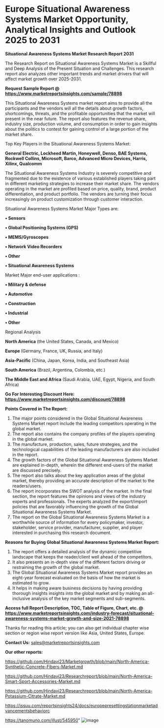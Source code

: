 # Europe Situational Awareness Systems Market Opportunity, Analytical Insights and Outlook 2025 to 2031

<strong>Situational Awareness Systems Market Research Report 2031</strong>

The Research Report on Situational Awareness Systems Market is a Skillful and Deep Analysis of the Present Situation and Challenges. This research report also analyzes other important trends and market drivers that will affect market growth over 2025-2031.

<strong>Request Sample Report @ <a href=https://www.marketreportsinsights.com/sample/78898>https://www.marketreportsinsights.com/sample/78898</a></strong>

This Situational Awareness Systems market report aims to provide all the participants and the vendors will all the details about growth factors, shortcomings, threats, and the profitable opportunities that the market will present in the near future. The report also features the revenue share, industry size, production volume, and consumption in order to gain insights about the politics to contest for gaining control of a large portion of the market share.

Top Key Players in the Situational Awareness Systems Market:

<strong>General Electric, Lockheed Martin, Honeywell, Denso, BAE Systems, Rockwell Collins, Microsoft, Barco, Advanced Micro Devices, Harris, Xilinx, Qualcomm</strong>

The Situational Awareness Systems Industry is severely competitive and fragmented due to the existence of various established players taking part in different marketing strategies to increase their market share. The vendors operating in the market are profiled based on price, quality, brand, product differentiation, and product portfolio. The vendors are turning their focus increasingly on product customization through customer interaction.

Situational Awareness Systems Market Major Types are:

<strong>• Sensors

• Global Positioning Systems (GPS)

• MEMS/Gyroscopes

• Network Video Recorders

• Other

• Situational Awareness Systems</strong>

Market Major end-user applications :

<strong>• Military & defense

• Automotive

• Construction

• Industrial

• Other</strong>

Regional Analysis

</u><strong><b>North America</b></strong> (the United States, Canada, and Mexico)

<strong><b>Europe </b></strong>(Germany, France, UK, Russia, and Italy)

<strong><b>Asia-Pacific</b></strong> (China, Japan, Korea, India, and Southeast Asia)

<strong><b>South America</b></strong> (Brazil, Argentina, Colombia, etc.)

<strong><b>The Middle East and Africa</b></strong> (Saudi Arabia, UAE, Egypt, Nigeria, and South Africa)

<strong>Go For Interesting Discount Here: <a href=https://www.marketreportsinsights.com/discount/78898>https://www.marketreportsinsights.com/discount/78898</a></strong>

<strong>Points Covered in The Report:</strong>
<ol>
  <li>The major points considered in the Global Situational Awareness Systems Market report include the leading competitors operating in the global market.</li>
  <li>The report also contains the company profiles of the players operating in the global market.</li>
  <li>The manufacture, production, sales, future strategies, and the technological capabilities of the leading manufacturers are also included in the report.</li>
  <li>The growth factors of the Global Situational Awareness Systems Market are explained in-depth, wherein the different end-users of the market are discussed precisely.</li>
  <li>The report also talks about the key application areas of the global market, thereby providing an accurate description of the market to the readers/users.</li>
  <li>The report incorporates the SWOT analysis of the market. In the final section, the report features the opinions and views of the industry experts and professionals. The experts analyzed the export/import policies that are favorably influencing the growth of the Global Situational Awareness Systems Market.</li>
  <li>The report on the Global Situational Awareness Systems Market is a worthwhile source of information for every policymaker, investor, stakeholder, service provider, manufacturer, supplier, and player interested in purchasing this research document.</li>
</ol>
<strong>Reasons for Buying Global Situational Awareness Systems Market Report:</strong>

<ol>
  <li>The report offers a detailed analysis of the dynamic competitive landscape that keeps the reader/client well ahead of the competitors.</li>
  <li>It also presents an in-depth view of the different factors driving or restraining the growth of the global market.</li>
  <li>The Global Situational Awareness Systems Market report provides an eight-year forecast evaluated on the basis of how the market is estimated to grow.</li>
  <li>It helps in making aware business decisions by having providing thorough insights insights into the global market and by making an all-inclusive analysis of the key market segments and sub-segments.</li>
</ol>
<strong>Access full Report Description, TOC, Table of Figure, Chart, etc. @ <a href=https://www.marketreportsinsights.com/industry-forecast/situational-awareness-systems-market-growth-and-size-2021-78898>https://www.marketreportsinsights.com/industry-forecast/situational-awareness-systems-market-growth-and-size-2021-78898</a></strong>


Thanks for reading this article; you can also get individual chapter wise section or region wise report version like Asia, United States, Europe.

<strong>Contact Us:</strong>
sales@marketreportsinsights.com

<strong>Our other reports:</strong>

<a href=https://github.com/Hindavi23/Marketgrowth/blob/main/North-America-Synthetic-Concrete-Fibers-Market.md>https://github.com/Hindavi23/Marketgrowth/blob/main/North-America-Synthetic-Concrete-Fibers-Market.md</a>

<a href=https://github.com/Hindavi23/Researchreport/blob/main/North-America-Smart-Sport-Accessories-Market.md>https://github.com/Hindavi23/Researchreport/blob/main/North-America-Smart-Sport-Accessories-Market.md</a>

<a href=https://github.com/Hindavi23/Researchreport/blob/main/North-America-Potassium-Citrate-Market.md>https://github.com/Hindavi23/Researchreport/blob/main/North-America-Potassium-Citrate-Market.md</a>

<a href=https://issuu.com/reportsinsights24/docs/europepresettingstationmarketadvancementsbehaviorc>https://issuu.com/reportsinsights24/docs/europepresettingstationmarketadvancementsbehaviorc</a>

<a href=https://tanomuno.com/illust/545950>https://tanomuno.com/illust/545950</a>"
![image](https://github.com/user-attachments/assets/4d5a50c4-ecc8-4327-a7ae-b41b1fe310f3)
